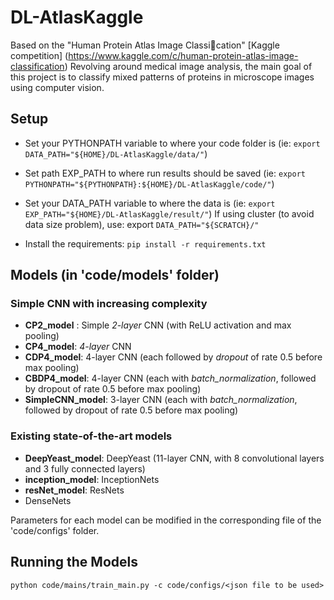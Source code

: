 # DL-AtlasKaggle

Based on the "Human Protein Atlas Image Classication" [Kaggle competition] (https://www.kaggle.com/c/human-protein-atlas-image-classification)
Revolving around medical image analysis, the main goal of this project is to classify mixed patterns of proteins in microscope images using computer vision.

## Setup
- Set your PYTHONPATH variable to where your code folder is (ie: `export DATA_PATH="${HOME}/DL-AtlasKaggle/data/"`)
- Set path EXP_PATH to where run results should be saved (ie: `export PYTHONPATH="${PYTHONPATH}:${HOME}/DL-AtlasKaggle/code/"`)
- Set your DATA_PATH variable to where the data is (ie: `export EXP_PATH="${HOME}/DL-AtlasKaggle/result/"`)
If using cluster (to avoid data size problem), use: export `DATA_PATH="${SCRATCH}/"`

- Install the requirements:
`pip install -r requirements.txt`

## Models (in 'code/models' folder)
### Simple CNN with increasing complexity
- **CP2_model** : Simple *2-layer* CNN (with ReLU activation and max pooling)
- **CP4_model**: *4-layer* CNN
- **CDP4_model**: 4-layer CNN (each followed by *dropout* of rate 0.5 before max pooling)
- **CBDP4_model**: 4-layer CNN (each with *batch_normalization*, followed by dropout of rate 0.5 before max pooling)
- **SimpleCNN_model**: 3-layer CNN (each with *batch_normalization*, followed by dropout of rate 0.5 before max pooling)

### Existing state-of-the-art models
- **DeepYeast_model**: DeepYeast (11-layer CNN, with 8 convolutional layers and 3 fully connected layers)
- **inception_model**: InceptionNets
- **resNet_model**: ResNets
- DenseNets

Parameters for each model can be modified in the corresponding file of the 'code/configs' folder.

## Running the Models
`python code/mains/train_main.py -c code/configs/<json file to be used>`









